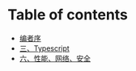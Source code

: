 # Table of contents

* [编者序](README.md)
* [三、Typescript](san-typescript.md)
* [六、性能、网络、安全](liu-xing-neng-wang-luo-an-quan.md)
